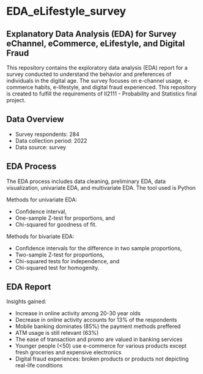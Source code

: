 # EDA_eLifestyle_survey

## Explanatory Data Analysis (EDA) for Survey eChannel, eCommerce, eLifestyle, and Digital Fraud

This repository contains the exploratory data analysis (EDA) report for a survey conducted to understand the behavior and preferences of individuals in the digital age. The survey focuses on e-channel usage, e-commerce habits, e-lifestyle, and digital fraud experienced. This repository is created to fulfill the requirements of II2111 - Probability and Statistics final project.

## Data Overview

- Survey respondents: 284
- Data collection period: 2022
- Data source: survey

## EDA Process

The EDA process includes data cleaning, preliminary EDA, data visualization, univariate EDA, and multivariate EDA. The tool used is Python 

Methods for univariate EDA:
- Confidence interval,
- One-sample Z-test for proportions, and
- Chi-squared for goodness of fit. 

Methods for bivariate EDA: 
- Confidence intervals for the difference in two sample proportions,
- Two-sample Z-test for proportions,
- Chi-squared tests for independence, and
- Chi-squared test for homogenity. 

## EDA Report
Insights gained:
- Increase in online activity among 20-30 year olds
- Decrease in online activity accounts for 13% of the respondents
- Mobile banking dominates (85%) the payment methods preffered
- ATM usage is still relevant (63%)
- The ease of transaction and promo are valued in banking services
- Younger people (<50) use e-commerce for various products except fresh groceries and expensive electronics
- Digital fraud experiences: broken products or products not depicting real-life conditions
